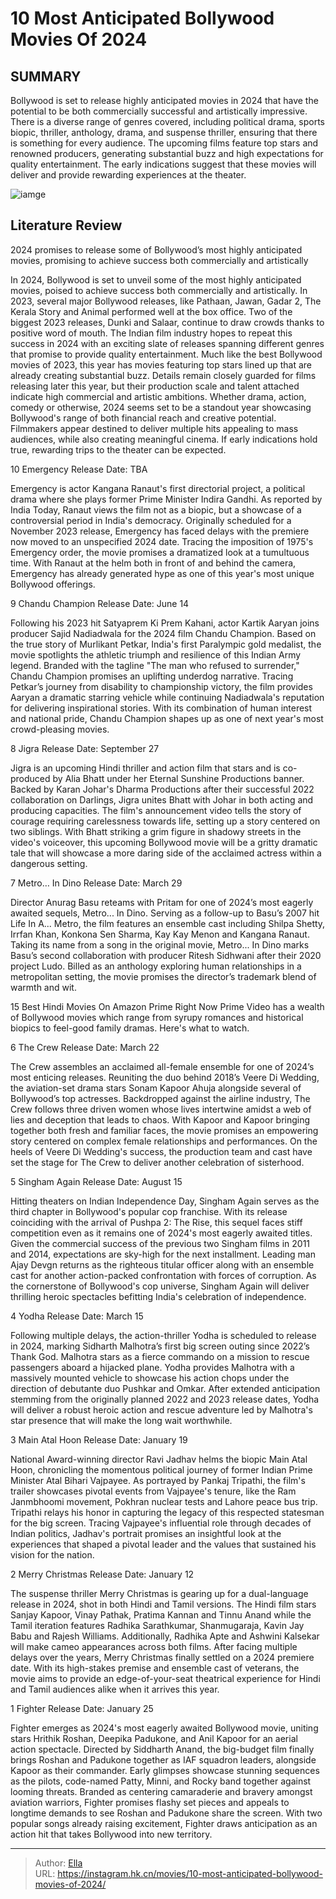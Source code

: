 # 10 Most Anticipated Bollywood Movies Of 2024


## SUMMARY 


 Bollywood is set to release highly anticipated movies in 2024 that have the potential to be both commercially successful and artistically impressive. 
 There is a diverse range of genres covered, including political drama, sports biopic, thriller, anthology, drama, and suspense thriller, ensuring that there is something for every audience. 
 The upcoming films feature top stars and renowned producers, generating substantial buzz and high expectations for quality entertainment. The early indications suggest that these movies will deliver and provide rewarding experiences at the theater. 

![iamge](https://static1.srcdn.com/wordpress/wp-content/uploads/2024/01/ranveer-singh-as-simmba-in-singham-again-3.jpg)

## Literature Review

2024 promises to release some of Bollywood’s most highly anticipated movies, promising to achieve success both commercially and artistically





In 2024, Bollywood is set to unveil some of the most highly anticipated movies, poised to achieve success both commercially and artistically. In 2023, several major Bollywood releases, like Pathaan, Jawan, Gadar 2, The Kerala Story and Animal performed well at the box office. Two of the biggest 2023 releases, Dunki and Salaar, continue to draw crowds thanks to positive word of mouth. The Indian film industry hopes to repeat this success in 2024 with an exciting slate of releases spanning different genres that promise to provide quality entertainment.
Much like the best Bollywood movies of 2023, this year has movies featuring top stars lined up that are already creating substantial buzz. Details remain closely guarded for films releasing later this year, but their production scale and talent attached indicate high commercial and artistic ambitions. Whether drama, action, comedy or otherwise, 2024 seems set to be a standout year showcasing Bollywood&#39;s range of both financial reach and creative potential. Filmmakers appear destined to deliver multiple hits appealing to mass audiences, while also creating meaningful cinema. If early indications hold true, rewarding trips to the theater can be expected.









 








 10  Emergency 
Release Date: TBA
        

Emergency is actor Kangana Ranaut&#39;s first directorial project, a political drama where she plays former Prime Minister Indira Gandhi. As reported by India Today, Ranaut views the film not as a biopic, but a showcase of a controversial period in India&#39;s democracy. Originally scheduled for a November 2023 release, Emergency has faced delays with the premiere now moved to an unspecified 2024 date. Tracing the imposition of 1975&#39;s Emergency order, the movie promises a dramatized look at a tumultuous time. With Ranaut at the helm both in front of and behind the camera, Emergency has already generated hype as one of this year&#39;s most unique Bollywood offerings.







 9  Chandu Champion 
Release Date: June 14
        

Following his 2023 hit Satyaprem Ki Prem Kahani, actor Kartik Aaryan joins producer Sajid Nadiadwala for the 2024 film Chandu Champion. Based on the true story of Murlikant Petkar, India&#39;s first Paralympic gold medalist, the movie spotlights the athletic triumph and resilience of this Indian Army legend. Branded with the tagline &#34;The man who refused to surrender,&#34; Chandu Champion promises an uplifting underdog narrative. Tracing Petkar’s journey from disability to championship victory, the film provides Aaryan a dramatic starring vehicle while continuing Nadiadwala&#39;s reputation for delivering inspirational stories. With its combination of human interest and national pride, Chandu Champion shapes up as one of next year&#39;s most crowd-pleasing movies.







 8  Jigra 
Release Date: September 27
        

Jigra is an upcoming Hindi thriller and action film that stars and is co-produced by Alia Bhatt under her Eternal Sunshine Productions banner. Backed by Karan Johar&#39;s Dharma Productions after their successful 2022 collaboration on Darlings, Jigra unites Bhatt with Johar in both acting and producing capacities. The film&#39;s announcement video tells the story of courage requiring carelessness towards life, setting up a story centered on two siblings. With Bhatt striking a grim figure in shadowy streets in the video&#39;s voiceover, this upcoming Bollywood movie will be a gritty dramatic tale that will showcase a more daring side of the acclaimed actress within a dangerous setting.







 7  Metro… In Dino 
Release Date: March 29


 







Director Anurag Basu reteams with Pritam for one of 2024’s most eagerly awaited sequels, Metro... In Dino. Serving as a follow-up to Basu’s 2007 hit Life In A... Metro, the film features an ensemble cast including Shilpa Shetty, Irrfan Khan, Konkona Sen Sharma, Kay Kay Menon and Kangana Ranaut. Taking its name from a song in the original movie, Metro... In Dino marks Basu’s second collaboration with producer Ritesh Sidhwani after their 2020 project Ludo. Billed as an anthology exploring human relationships in a metropolitan setting, the movie promises the director’s trademark blend of warmth and wit.


            
 
 15 Best Hindi Movies On Amazon Prime Right Now 
Prime Video has a wealth of Bollywood movies which range from syrupy romances and historical biopics to feel-good family dramas. Here&#39;s what to watch.








 6  The Crew 
Release Date: March 22
        

The Crew assembles an acclaimed all-female ensemble for one of 2024’s most enticing releases. Reuniting the duo behind 2018’s Veere Di Wedding, the aviation-set drama stars Sonam Kapoor Ahuja alongside several of Bollywood’s top actresses. Backdropped against the airline industry, The Crew follows three driven women whose lives intertwine amidst a web of lies and deception that leads to chaos. With Kapoor and Kapoor bringing together both fresh and familiar faces, the movie promises an empowering story centered on complex female relationships and performances. On the heels of Veere Di Wedding&#39;s success, the production team and cast have set the stage for The Crew to deliver another celebration of sisterhood.







 5  Singham Again 
Release Date: August 15


 







Hitting theaters on Indian Independence Day, Singham Again serves as the third chapter in Bollywood&#39;s popular cop franchise. With its release coinciding with the arrival of Pushpa 2: The Rise, this sequel faces stiff competition even as it remains one of 2024&#39;s most eagerly awaited titles. Given the commercial success of the previous two Singham films in 2011 and 2014, expectations are sky-high for the next installment. Leading man Ajay Devgn returns as the righteous titular officer along with an ensemble cast for another action-packed confrontation with forces of corruption. As the cornerstone of Bollywood&#39;s cop universe, Singham Again will deliver thrilling heroic spectacles befitting India&#39;s celebration of independence.







 4  Yodha 
Release Date: March 15
        

Following multiple delays, the action-thriller Yodha is scheduled to release in 2024, marking Sidharth Malhotra’s first big screen outing since 2022’s Thank God. Malhotra stars as a fierce commando on a mission to rescue passengers aboard a hijacked plane. Yodha provides Malhotra with a massively mounted vehicle to showcase his action chops under the direction of debutante duo Pushkar and Omkar. After extended anticipation stemming from the originally planned 2022 and 2023 release dates, Yodha will deliver a robust heroic action and rescue adventure led by Malhotra&#39;s star presence that will make the long wait worthwhile.







 3  Main Atal Hoon 
Release Date: January 19


 







National Award-winning director Ravi Jadhav helms the biopic Main Atal Hoon, chronicling the momentous political journey of former Indian Prime Minister Atal Bihari Vajpayee. As portrayed by Pankaj Tripathi, the film&#39;s trailer showcases pivotal events from Vajpayee&#39;s tenure, like the Ram Janmbhoomi movement, Pokhran nuclear tests and Lahore peace bus trip. Tripathi relays his honor in capturing the legacy of this respected statesman for the big screen. Tracing Vajpayee&#39;s influential role through decades of Indian politics, Jadhav&#39;s portrait promises an insightful look at the experiences that shaped a pivotal leader and the values that sustained his vision for the nation.







 2  Merry Christmas 
Release Date: January 12
        

The suspense thriller Merry Christmas is gearing up for a dual-language release in 2024, shot in both Hindi and Tamil versions. The Hindi film stars Sanjay Kapoor, Vinay Pathak, Pratima Kannan and Tinnu Anand while the Tamil iteration features Radhika Sarathkumar, Shanmugaraja, Kavin Jay Babu and Rajesh Williams. Additionally, Radhika Apte and Ashwini Kalsekar will make cameo appearances across both films. After facing multiple delays over the years, Merry Christmas finally settled on a 2024 premiere date. With its high-stakes premise and ensemble cast of veterans, the movie aims to provide an edge-of-your-seat theatrical experience for Hindi and Tamil audiences alike when it arrives this year.







 1  Fighter 
Release Date: January 25
        

Fighter emerges as 2024&#39;s most eagerly awaited Bollywood movie, uniting stars Hrithik Roshan, Deepika Padukone, and Anil Kapoor for an aerial action spectacle. Directed by Siddharth Anand, the big-budget film finally brings Roshan and Padukone together as IAF squadron leaders, alongside Kapoor as their commander. Early glimpses showcase stunning sequences as the pilots, code-named Patty, Minni, and Rocky band together against looming threats. Branded as centering camaraderie and bravery amongst aviation warriors, Fighter promises flashy set pieces and appeals to longtime demands to see Roshan and Padukone share the screen. With two popular songs already raising excitement, Fighter draws anticipation as an action hit that takes Bollywood into new territory.




---

> Author: [Ella](https://instagram.hk.cn/)  
> URL: https://instagram.hk.cn/movies/10-most-anticipated-bollywood-movies-of-2024/  

